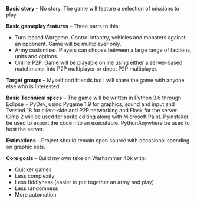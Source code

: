 **Basic story** – No story. The game will feature a selection of missions to play.

**Basic gameplay features** – Three parts to this:
- Turn-based Wargame. Control infantry, vehicles and monsters against an opponent. Game will be multiplayer only.
- Army customiser. Players can choose between a large range of factions, units and options.
- Online P2P. Game will be playable online using either a server-based matchmaker into P2P multiplayer or direct P2P multiplayer.

**Target groups** – Myself and friends but I will share the game with anyone else who is interested.

**Basic Technical specs** – The game will be written in Python 3.6 through Eclipse + PyDev, using Pygame 1.9 for graphics, sound and input and Twisted 18 for client-side and P2P networking and Flask for the server. Gimp 2 will be used for sprite editing along with Microsoft Paint. Pyinstaller be used to export the code into an executable. PythonAnywhere be used to host the server.

**Estimations** – Project should remain open source with occasional spending on graphic sets.

**Core goals** – Build my own take on Warhammer 40k with:

- Quicker games
- Less complexity
- Less fiddlyness (easier to put together an army and play)
- Less randomness
- More automation